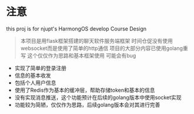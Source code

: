 # 注意

this proj is for njupt's HarmongOS develop Course Design

> 本项目是用flask框架搭建的聊天软件服务端框架
时间仓促没有使用websocket而是使用了简单的http通信
项目的大部分内容已使用golang重写
这个仅仅作为思路和基本框架使用
可能会有bug

- 实现了简单的登录注册
- 信息的基本收发
- 包括个人用户信息
- 使用了Redis作为基本的缓冲层，帮助存储token和基本的信息
- 没有实现消息推送，这个功能预计在后续的golang版本中使用socket实现
- 功能较为简陋，仅仅作为思路，后续golang版本会对其进行完善

